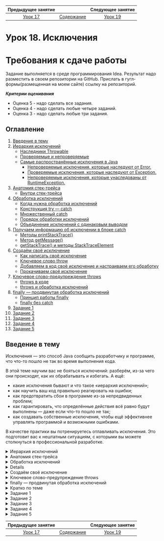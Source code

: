    Предыдущее занятие   |         &nbsp;          |   Следующее занятие    
:----------------------:|:-----------------------:|:----------------------:
 [Урок 17](LESSON17.MD) | [Содержание](README.MD) | [Урок 19](LESSON19.MD) 

# Урок 18. Исключения

# Требования к сдаче работы

Задание выполняется в среде программирования Idea. Результат надо разместить в своем репозитории на GitHub.
Прислать в гугл-формы(размещенная на моем сайте) ссылку на репозиторий.

***Критерии оценивания***

* Оценка 5 - надо сделать все задания.
* Оценка 4 - надо сделать любые четыре заданий.
* Оценка 3 - надо сделать любые три задания.

## Оглавление

1. [Введение в тему](#введение-в-тему)
2. [Иерархия исключений](#иерархия-исключений)
   * [Наследники Throwable](#наследники-throwable)
   * [Проверяемые и непроверяемые](#проверяемые-и-непроверяемые)
   * [Самые распространённые исключения в Java](#самые-распространённые-исключения-в-java)
     * [Непроверяемые исключения, которые наследуют от Error.](#непроверяемые-исключения-которые-наследуют-от-error)
     * [Проверяемые исключения, которые наследуют от Exception.](#проверяемые-исключения-которые-наследуют-от-exception)
     * [Непроверяемые исключения, которые унаследованы от RuntimeException.](#непроверяемые-исключения-которые-унаследованы-от-runtimeexception)
3. [Анатомия стек-трейса](#анатомия-стек-трейса)
   * [Внутри стек-трейса](#внутри-стек-трейса)
4. [Обработка исключений](#обработка-исключений)
   * [Когда нужна обработка исключений](#когда-нужна-обработка-исключений) 
   * [Конструкция try — catch](#конструкция-try--catch)
   * [Множественный catch](#множественный-catch)
   * [Порядок обработки исключений](#порядок-обработки-исключений)
   * [Объединение исключений с одинаковым выводом](#объединение-исключений-с-одинаковым-выводом)
5. [Получаем информацию об исключении в блоке catch](#получаем-информацию-об-исключении-в-блоке-catch)
   * [Методы printStackTrace()](#методы-printstacktrace)
   * [Метод getMessage()](#метод-getmessage)
   * [getStackTrace() и методы StackTraceElement](#getstacktrace-и-методы-stacktraceelement)
6. [Создаём своё исключение](#создаём-своё-исключение)
   * [Как написать своё исключение](#как-написать-своё-исключение) 
   * [Ключевое слово throw](#ключевое-слово-throw)
   * [Добавляем в код своё исключение и настраиваем его обработку](#добавляем-в-код-своё-исключение-и-настраиваем-его-обработку)
   * [Прокачиваем своё исключение](#прокачиваем-своё-исключение)
7. [Ключевое слово-предупреждение throws](#ключевое-слово-предупреждение-throws)
   * [throws в коде](#throws-в-коде)
   * [throws и обработка исключений](#throws-и-обработка-исключений)
8. [finally — продвинутая обработка исключений](#finally--продвинутая-обработка-исключений)
   * [Принцип работы finally](#принцип-работы-finally)
   * [finally без catch](#finally-без-catch)
9. [Задание 1](#задание-1)
10. [Задание 2](#задание-2)
11. [Задание 3](#задание-3)
12. [Задание 4](#задание-4)
13. [Задание 5](#задание-5)

## Введение в тему

Исключения — это способ Java сообщить разработчику и программе,
что что-то пошло не так во время выполнения кода.

В этой теме научим вас не бояться исключений: разберём, из-за чего они происходят,
как их обрабатывать и избегать. А ещё:

* какие исключения бывают и что такое «иерархия исключений»;
* как научить ваш код правильно реагировать на ошибки;
* как предотвратить сбои в программе из-за непредвиденных проблем;
* как гарантировать, что определённые действия всё равно будут выполнены — даже если что-то пошло не так;
* как создавать собственные исключения, чтобы ещё эффективнее управлять программой и возможными ошибками.

В качестве практики вы потренируетесь отлавливать исключения.
Это подготовит вас к нештатным ситуациям, с которыми вы можете столкнуться
в профессиональной разработке.

<details>

<summary>Иерархия исключений</summary>

## Иерархия исключений

В ходе работы программ постоянно происходят сбои: в метод передано значение неподходящего типа,
произошёл выход за границы массива, закончилась память на компьютере или возникли неполадки
у провайдера при передаче данных.
Эти и другие ошибки и нештатные ситуации в программировании называют **исключениями** (англ. _exception_).

### Наследники Throwable

Исключения — это те ошибки и сбои, которые возникают, когда программа уже запустилась,
начала работать, но вдруг что-то пошло не так.
В стандартной библиотеке Java описано множество исключений.
Кроме того, разработчики могут создавать их сами.

Все исключения наследуют от одного класса — `Throwable` (англ. «выбрасываемый»).
Только экземпляры `Throwable` или его подклассов могут быть использованы
для генерации исключений. Кроме того, класс `Throwable` содержит все основные методы
для получения информации о произошедшей ошибке.

От `Throwable` наследуют две больших группы классов.
Вершина первой — подкласс `Exception`(англ. «исключение»), а второй `Error` (англ. «ошибка»).

![img.png](L18/img.png)

Группа `Exception` охватывает основную часть исключений. В неё входят ошибки при работе
с файлами и сетью, сбои взаимодействия с базами данных и другие.
Кроме того, от `Exception` идёт ветвь исключений с особым поведением — `RuntimeException`
(от англ. _runtime_ — «выполнение, исполнение»). К ним относятся выход за пределы массива
или неверно переданные данные в метод, ошибки при арифметических операциях
(например, деление на ноль) и обращения к неинициализированным объектам.

Группа `Error` — это классы, описывающие критические ошибки, которые в большинстве случаев
создают аварийную ситуацию и требуют перезапуска программы. Именно в результате исключений
`Error` пользователь сталкивается с сообщением типа «Извините, произошла непредвиденная ошибка!!!».
Это могут быть сбои из-за нехватки памяти —
`OutOfMemoryError` (от англ. _out of memory_ — «за пределами памяти») или проблемы
с JVM — `VirtualMachineError`.

### Проверяемые и непроверяемые

Все исключения делятся на два типа: **проверяемые** (англ. _checked_) и **непроверяемые** (англ. _unchecked_).

**Проверяемые исключения** — это исключения, обработка которых обязательна и
является частью логики приложения. К примеру, программист может предусмотреть,
что вместо числа будет передана строка, и настроить повторный запрос данных для такого случая.
Или же пользователь введёт некорректный адрес интернет-ресурса и система не может его распознать.

> К проверяемым относятся исключения, наследуемые напрямую от `Throwable`,
> а также исключения класса `Exception` и его наследников,
> кроме ветви `RuntimeException`.
> Исключения `RuntimeException` ведут себя по-другому и относятся к непроверяемым.

Таким образом, проверяемые исключения — это те, **которые ожидаемо могут случиться**:
программист эту вероятность должен учесть и написать код, который их обрабатывает.
Если не настроить обработку проверяемых исключений, то программа не скомпилируется.

```java
public class Practicum {
    public static void main(String[] args) {
        parseUrl("httpasdas");
    }

    public static java.net.URL parseUrl(final String input) {

        /* Код не скомпилируется, потому что конструктор класса генерирует 
        проверяемое исключение MalformedURLException. */

        return new java.net.URL(input);
    }
}
```

![img_1.png](L18/img_1.png)

Сообщение об ошибке будет примерно таким — `java: unreported exception
java.net.MalformedURLException; must be caught or declared to be thrown.`
Компилятор сообщает, что исключение `MalformedURLException`
должно быть «отловлено или объявлено выброшенным».

> К непроверяемым исключениям относятся те ошибки и нештатные ситуации,
> которые не были предусмотрены логикой
> программы и их обработка необязательна. Это исключения `Error` и ветвь `RuntimeException`.

В большинстве случаев при непроверяемых исключениях работа программы немедленно прекращается.
Например, разработчик так написал код, что программа начала бесконечно вызывать какой-то метод и переполнила стек
вызовов. Или забыл
создать объект, но попытался вывести его состояние на экран — в итоге ошибка заблокирует
работу приложения.

Поскольку разработчики заранее не обрабатывают непроверяемые исключения, если программа их выбросит, то пользователь
может увидеть какое-то странное сообщение.
Код с непроверяемым исключением успешно скомпилируется, но при выполнении упадёт с ошибкой:

```java
public class Practicum {
    public static void main(String[] args) {
        print(null);
    }

    private static void print(final Object object) {
        // Код скомпилируется, но непроверяемое исключение NullPointerException нарушит его работу.
        System.out.println(object.toString());
    }
}
```

К слову, `NullPointerException` — это, наверное, наиболее часто встречающееся исключение.
`NullPointerException` вездесуще и обязательно настигнет вас.

Определить, к какому из типов относится то или иное исключение, можно либо по иерархии классов,
либо по их поведению в коде. Главное запомнить, что проверяемые обязательны к обработке,
а непроверяемые
можно как обрабатывать за счёт добавления новой логики,
так и нет — решать проблемы по мере поступления.

### Самые распространённые исключения в Java

Типов исключений очень много.

![img_2.png](L18/img_2.png)

#### Непроверяемые исключения, которые наследуют от Error.

| Название            | Описание                                                                                                                          |
|---------------------|-----------------------------------------------------------------------------------------------------------------------------------|
| VirtualMachineError | Базовые ошибки JVM, связанные с тем, что исчерпаны ресурсы или обнаружены повреждения.                                            |
| OutOfMemoryError	   | Производный класс от VirtualMachineError, который показывает ошибки из-за нехватки памяти.                                        |
| StackOverflowError  | Производный класс от VirtualMachineError, показывает переполнение стека из-за того, что метод слишком много раз вызывал сам себя. |
| AssertionError      | Ошибка утверждения.                                                                                                               |
| IOError             | Исключение, которое происходит при серьёзных ошибках ввода-вывода.                                                                |
| ThreadDeath         | Возникает при вызове метода Thread.stop() у потока.                                                                               |

#### Проверяемые исключения, которые наследуют от Exception.

| Название              | Описание                                                                                                                                         |
|-----------------------|--------------------------------------------------------------------------------------------------------------------------------------------------|
| IOException           | Это базовый класс проверяемых исключений ввода-вывода.                                                                                           | 
| EOFException          | Исключение, которое сигнализирует о внезапном достижении конца файла или потока.                                                                 | 
| FileNotFoundException | Файл по указанному пути не существует.                                                                                                           | 
| FileSystemException   | Базовый класс для исключений файловой системы, таких как ошибка доступа, попытка создать уже существующий файл или удалить не пустую директорию. | 
| MalformedURLException | Неверный синтаксис при создании класса ссылки из строки.                                                                                         | 
| SocketException       | Ошибки при создании/обрыве соединения по сокету.                                                                                                 | 
| UnknownHostException	 | Невозможность определить IP-адрес узла по доменному имени.                                                                                       | 
| SQLException          | Ошибки при работе с базой данных.                                                                                                                | 
| TimeoutException	     | Исключение — происходит у методов, у которых ограничено выполнение по времени.                                                                   | 
| URISyntaxException    | Неверный формат универсального идентификатора ресурсов.                                                                                          | 

#### Непроверяемые исключения, которые унаследованы от RuntimeException.

| Название                      | Описание                                                                                    |
|-------------------------------|---------------------------------------------------------------------------------------------|
| ArithmeticException           | Исключения при арифметических операциях, например деление на 0.                             |
| IllegalArgumentException      | Возникает при неверно переданных в метод или конструктор параметрах.                        |
| IndexOutOfBoundsException     | Исключение при выходе за заданный диапазон.                                                 |
| NoSuchElementException        | Данного элемента больше не существует в перечислении.                                       |
| NullPointerException          | Приложение пытается использовать null в том месте, где требуется инициализированный объект. |
| UnsupportedOperationException | Операция не поддерживается вызываемым объектом.                                             |
| ClassCastException            | Невозможность привести объект к заданному типу.                                             |


</details>

<details>

<summary>Анатомия стек-трейса</summary>

## Анатомия стек-трейса

Если в программе не настроена обработка исключений, то в результате сбоя в терминале появится 
длинное сообщение об ошибке. В нём содержится ключевая информация, что за исключение произошло, 
где и почему. Такое сообщение называется **stack trace** (англ. «след стека») — или **стек-трейс**. 
В этом уроке расскажем, из чего состоят стек-трейсы и как их читать. 

![img_3.png](L18/img_3.png)

Что такое стек

**Стек** — это структура данных, которая реализована по принципу **_lаst in, first out**_ 
(англ. «последний зашёл, первый вышел») или сокращённо **LIFO**. Это означает, что элемент, 
который добавлен в стек последним, будет взят первым. 

Посмотрим на примере. Представьте, посетители читального зала перед уходом должны вернуть взятую книгу 
— положить на стол библиотекарю. В итоге образуется стопка книг. 
Выше всего в этой стопке будет лежать книга того, кто ушёл последним, и именно её библиотекарь
первой поставит на место. 
А вот книга, сданная первой, наоборот, вернётся на свою полку последней. Именно так работает стек. 

![img_4.png](L18/img_4.png)

### Внутри стек-трейса

Последовательность действий при выполнении программы обрабатывается внутри 
JVM как раз в виде стека. Каждый вызов метода при выполнении программы записывается 
как элемент класса `StackTraceElement`. Когда выполнение метода завершается, информация о нём удаляется из стека.

Если исключение прерывает работу программы, то один или несколько методов  
не могут завершиться и информация о них остаётся в памяти JVM в виде массива `StackTraceElement[]`. 
Перед тем как завершить программу, JVM печатает содержимое этого массива. 
Посмотрим, как это происходит на примере. Запустите такой код.

```java
public class Practicum {
    public static void main(String[] args) { // вызов main
        calculate1(); // вызов calculate1() 
    }

    public static void calculate1() {
        calculate2();  // вызов calculate2()
    }

    public static void calculate2() {
        calculate3(); // вызов calculate3()
    }

    public static void calculate3() {
        calculate4(); // вызов calculate4()
    }

    public static void calculate4() {
        System.out.println(10 / 0); // исключение - методы не могут завершить работу
    }
}
```

Из-за деления на ноль в методе `calculate4()` произошло исключение. В терминале мы видим его стек-трейс.

```java
Exception in thread "main" java.lang.ArithmeticException: / by zero
    at Practicum.calculate4(Practicum.java:19)
    at Practicum.calculate3(Practicum.java:15)
    at Practicum.calculate2(Practicum.java:11)
    at Practicum.calculate1(Practicum.java:7)
    at Practicum.main(Practicum.java:3) 
```

В первой строке стек-трейса сообщается базовая информация. 
О том, что исключение произошло в главном потоке — `Exception in thread "main"`, 
его тип `ArithmeticException` и описание / `by zero` — «деление на ноль». 

Затем в обратном порядке (так как мы имеем дело со стеком) идёт история вызовов методов — первым будет идти метод, 
где завершилось выполнение программы. При этом указывается класс каждого метода, его файл и местоположение в нём.

В нашем примере, перед тем, как произошла ошибка, был вызван метод `calculate4()` в классе `Practicum` на строке 
19 в файле `Practicum.java`, перед ним `calculate3()` в классе `Practicum` на строке 
15 также в файле `Practicum.java` и так далее. Первым был запущен метод `main` — информация о нём, 
соответственно, на последней строке.

</details>


<details>

<summary>Обработка исключений</summary>

## Обработка исключений

Чтобы контролировать реакцию программы на ошибки в ходе её выполнения,
нужно настроить в коде **обработку исключений**. В этом уроке научим вас, как это сделать. 

![img_5.png](L18/img_5.png)

### Когда нужна обработка исключений

Изучите следующий код. Сейчас он отработает без ошибок.

```java
class IntegerConverter {
    public static int convert(final String input) {
        return Integer.parseInt(input, 10);
    }
}

public class Practicum {
    public static void main(String[] args) {
        System.out.println(IntegerConverter.convert("10"));
    }
}
```

Но если передать в метод `convert(final String input)` некорректную строку — возникнет исключение.

```java
class IntegerConverter {
    public static int convert(final String input) {
        return Integer.parseInt(input, 10);
    }
}

public class Practicum {
    public static void main(String[] args) {
        System.out.println(IntegerConverter.convert("10"));
        System.out.println(IntegerConverter.convert("abc10"));
    }
}

```

В терминале появится стек-трейс: `Exception in thread "main" java.lang.NumberFormatException: 
For input string: "abc10"` — англ. «Исключение в потоке `"main"` типа `NumberFormatException` 
для входной строки: `"abc10"`». 
Ошибка произошла, так как переданная строка `"abc10"` содержит не только цифры, но и буквы.
Перед нами **непроверяемое исключение** — компилятор заранее не подскажет, 
что тут может случиться ошибка. Однако можно добавить в код его обработку. 

### Конструкция try — catch

Для обработки исключений существует специальная конструкция из ключевых слов `try` (англ. «пробовать, пытаться») 
и `catch` (англ. «ловить»). В `try` передаётся код, из-за которого может произойти исключение. 
В `catch` в качестве аргумента — тип ошибки, а в тело — код, 
который выполнится, если произойдёт исключение, указанное в `try`. В коде `try` — `catch` выглядит так:

```java
try {
    ... // код, из-за которого может произойти исключение
} catch (Throwable throwable) { // параметр - тип возможного исключения
    // код, который выполнится, если произойдёт исключение указанного типа
}
```

Обработка исключения настраивается исходя из логики программы. Например, её можно добавить в тело метода. 
В случае ошибки при этом можно настроить возврат какого-то значения по умолчанию.

```java
class IntegerConverter {
    public static int convert(final String input) {
        try {
            return Integer.parseInt(input, 10); // если исключения нет - вернётся число
        } catch (Throwable exception) { 
            return 0; // если поймано исключение - вернётся 0
        }
    }
}

public class Practicum {
    public static void main(String[] args) {
        System.out.println(IntegerConverter.convert("10"));
        System.out.println(IntegerConverter.convert("abc10"));
    }
}

```

![img_6.png](L18/img_6.png)

Плюс такого подхода в том, что в любом случае вернётся значение, 
с которым можно работать. Минус в том, что не получится определить, 
где нулевое значение возникло в результате исключения, а где было передано в метод. 

Другой вариант — добавить обработку исключения в тот метод, 
который вызывает код, где оно может произойти. Например, в метод `main`.


```java
class IntegerConverter {
    public static int convert(final String input) { 
        return Integer.parseInt(input, 10);
    }
}

public class Practicum {
    public static void main(String[] args) { 
        try {
            System.out.println(IntegerConverter.convert("10")); // печатаем число
        } catch (Throwable exception) {
            // или выводим сообщение об ошибке
            System.out.println("Строка для преобразования не является целым числом.");
        }
        try {
            System.out.println(IntegerConverter.convert("abc10"));
        } catch (Throwable exception) {
            System.out.println("Строка для преобразования не является целым числом.");
        }
    }
}
```

Нельзя сказать, что тот или иной вариант лучше или хуже. 
Поэтому логика обработки исключений через блок `try — catch` остаётся на выбор разработчика. 

Какой код будет внутри блоков `catch` — тоже решает сам разработчик.
Можно уведомить пользователя об ошибке, попросить его подождать, 
повторить попытку или выйти. Чаще всего с помощью `catch` принято отображать 
или сохранять информацию об ошибке. 

### Множественный catch

До этого момента мы использовали в `catch` тип параметра `Throwable`. Это позволяло нам сразу обрабатывать 
все исключения, производные от него.
То есть `catch` ловил все ошибки, которые могли бы произойти в `try`, включая ошибки `JVM`. Кажется, 
что так можно создать универсальный обработчик исключений. Однако запустим код с такой обработкой ещё раз.

```java
import java.net.URI;

public class Practicum {
    public static void main(String[] args) {
        System.out.println(parseStringToUri("https://ya.ru"));
        System.out.println(parseStringToUri(null));
        System.out.println(parseStringToUri(":/"));
    }

    public static URI parseStringToUri(final String input) {
        try {
            return new URI(input);
        } catch (Throwable exception) {
            System.out.println("Произошла ошибка!");
        }
        return null;
    }
}
```

При любом исключении мы теперь всегда видим одно и то же сообщение — `Произошла ошибка!`, 
однако ошибки при этом могут отличаться.
К примеру, в первом случае возникает исключение `NullPointerException` — строка не инициализирована, 
а во втором `URISyntaxException` — строка не может быть преобразована в идентификатор. 
Однако при использовании общей обработки с типом `Throwable` не получится узнать, что конкретно 
пошло не так и как это можно исправить.

Чтобы обрабатывать разные типы исключений, которые может сгенерировать метод или конструктор,
нужно добавить несколько блоков `catch`. Каждый из них будет отвечать за конкретное исключение 
и выдавать соответствующий ответ для него.

```java
import java.net.URI;
import java.net.URISyntaxException;

public class Practicum {
    public static void main(String[] args) {
        System.out.println(parseStringToUri("https://ya.ru"));
        System.out.println(parseStringToUri(null));
        System.out.println(parseStringToUri(":/"));
    }

    public static URI parseStringToUri(final String input) {
        try {
            return new URI(input);
        } catch (URISyntaxException exp) { // ловим исключение URISyntaxException
            System.out.println("Ошибка: неверный синтаксис URI!");
        } catch (NullPointerException exp) { // ловим исключение NullPointerException
            System.out.println("Ошибка: передан неинициализированный объект!");
        }
        return null;
    }
}
```

Теперь гораздо понятнее, где какая произошла ошибка. Это позволит быстрее исправить её. 
Если же отлавливать исключения по параметру `Throwable` 
или даже `Exception` — то придётся перебирать множество вариантов — от неправильного ввода до переполненной памяти.

--- 

Даже такая простая операция, как добавление нового элемента в хеш-таблицу может сгенерировать исключение. 
Чтобы было понятно, что пошло не так — добавим обработку конкретных исключений.
Для NullPointerException выведите текст — «Реализация не поддерживает неинициализированные объекты.».
Для UnsupportedOperationException — сообщение «Реализация не поддерживает добавление новых объектов.».

```java
import java.util.HashMap;
import java.util.Map;
import java.util.TreeMap;

public class Practicum {
    public static void main(String[] args) {
        System.out.println(addToMap(new HashMap<>(), "test", "test"));
        System.out.println(addToMap(new HashMap<>(), null, null));

        System.out.println(addToMap(new TreeMap<>(), "test", "test"));
        System.out.println(addToMap(new TreeMap<>(), null, null));

        System.out.println(addToMap(Map.of(), "test", "test"));
    }

    public static Map<String, Object> addToMap(final Map<String, Object> storage, 
                                               final String key, final Object value) {
        
       try {
            storage.put(key, value);
            
        } catch (NullPointerException exp) { // ловим исключение URISyntaxException
            System.out.println("Реализация не поддерживает неинициализированные объекты.");
        } catch (UnsupportedOperationException exp) { // ловим исключение NullPointerException
            System.out.println("Реализация не поддерживает добавление новых объектов.");
        }
        catch (Throwable exception) {
            return null;
        }
      return storage;
    }
}
```

### Порядок обработки исключений

При обработке исключений важно соблюдать правильную последовательность. 
Сначала обрабатываются исключения в классах-наследниках,
а только потом родительские. 

Например, исключение `ClassCastException` является дочерним от `RuntimeException`, 
который наследуется от базового Exception. В таком порядке их и нужно поместить 
в блоки catch. Код, где нарушен порядок обработки исключений, не будет скомпилирован.

```java

class Practicum {
    public static void main(String[] args) {
        System.out.println(convertToString(0));
    }

    private static String convertToString(Object x) {
        try {
            return (String) x;
        } catch (Exception e) {
            System.out.println("Произошла неизвестная ошибка");
        } catch (RuntimeException e) {
            System.out.println("Ошибка во время выполнения");
        } catch (ClassCastException e) {
            System.out.println("Некорректное приведение типов");
        }
        return null;
    }
}
```

![img_7.png](L18/img_7.png)

д
Корректный порядок будет таким — сначала `ClassCastException`, потом — `RuntimeException`, в конце – `Exception`.

```java
class Practicum {
    public static void main(String[] args) {
        System.out.println(convertToString(0));
    }

    private static String convertToString(Object x) {
        try {
            return (String) x;
        } catch (ClassCastException e) {
            System.out.println("Некорректное приведение типов");
        } catch (RuntimeException e) {
            System.out.println("Ошибка во время выполнения");
        } catch (Exception e) {
            System.out.println("Произошла неизвестная ошибка");
        }
        return null;
    }
}

```

### Объединение исключений с одинаковым выводом

Часто требуется совместить два типа исключений, если инструкции для них являются одинаковыми. 
Сделать это можно в блоке catch с помощью символа `|`.
Например, вот такой код:

```java
import java.util.ArrayList;

public class Practicum {
    public static void main(String[] args) {
        try {
            new ArrayList<String>().add("1");
        } catch (UnsupportedOperationException exception) {
            System.out.println("Возникла ошибка, свяжитесь с нами!");
        } catch (IllegalArgumentException exception) {
            System.out.println("Возникла ошибка, свяжитесь с нами!");
        }
    }
}
```

Можно оптимизировать так:

```java
import java.util.ArrayList;

public class Practicum {
    public static void main(String[] args) {
        try {
            new ArrayList<String>().add("1");
        } catch (UnsupportedOperationException | IllegalArgumentException exception) {
            System.out.println("Возникла ошибка, свяжитесь с нами!");
        }
    }
} 
```

</details>

<details>

## Получаем информацию об исключении в блоке catch

Стек-трейс появляется, если в коде не настроена обработка исключений. Если же ошибка поймана 
с помощью блока `try — catch`, то выполнится код в блоке `catch` и никакой информации об ошибке
в терминале не будет. В этом случае, чтобы найти ошибку и внести правки в код, нужно самостоятельно 
получить информацию об исключении. Это можно сделать с помощью методов классов 
`Throwable` и `StackTraceElement`. 

### Методы printStackTrace()

Самый простой способ получить сразу всю информацию об ошибке — 
вызвать метод `printStackTrace()` класса `Throwable`. 
Допустим, в коде настроена такая обработка ошибок.


```java
public class PrintStackTraceExample {
    public static void main(String[] args) {
        try {
            calculate();
        } catch (ArithmeticException exception) {
            System.out.println("Произошла ошибка!"); // непонятно, что за ошибка и где
        }
    }

    public static int calculate() {
        return 10 / 0;
    }
}
```
Из вывода в блоке catch непонятно, что произошло. 
Заменим печать на вызов метода `printStackTrace()`.

```java
public class PrintStackTraceExample {
    public static void main(String[] args) {
        try {
            calculate();
        } catch (ArithmeticException exception) {
            exception.printStackTrace(); // будет выведен стек-трейс ошибки
        }
    }

    public static int calculate() {
        return 10 / 0;
    }
}
```

![img_8.png](L18/img_8.png)

Теперь на экран будет выведена информация об обработанной ошибке. 
Так исключение будет легче найти и исправить.

### Метод getMessage()

Можно также получить в `catch` короткое сообщение с описанием ошибки, 
например такое — `/ by zero`. Для этого понадобится другой метод `Throwable` — `getMessage()`.

```java
public class GetMessageExample {
   public static void main(String[] args) {
        try {
            calculate();
        } catch (ArithmeticException exception) {
            System.out.println(exception.getMessage());
        }
    }

    public static int calculate() {
        return 10 / 0;
    }
}
```

![img_9.png](L18/img_9.png)

Из такого вывода `catch` можно понять, что за ошибка произошла, но не видно её причину и местоположение. 

Использовать вызов `getMessage()` можно, только если при генерации 
исключений были использованы конструкторы `Throwable` с параметром `String message`. 
То есть в исключение была передана короткая информация `message` с его описанием. 
Если такого сообщения нет — то вызов `getMessage()` вернёт `null`. 
Поэтому лучше не использовать результат `getMessage()`, например для сравнения с помощью `equals()`.
Иначе можно получить ещё одно исключение, на этот раз `NullPointerException`.

```java
class GetMessageExampleEqualsException {
    public static void main(String[] args) {
        try {
            System.out.println(parseIntegerWithOffset("19"));
        } catch (Exception exception) {
            if (exception.getMessage().equals("out of bounds")) { // getMessage возвращает null
                System.out.println("Произошёл выход за границы!");
            }
        }
    }

    public static int parseIntegerWithOffset(String input) {
        return Integer.parseInt(input, 10, 12, 10);
    }
}
```

![img_10.png](L18/img_10.png)

В исключении `IndexOutOfBoundsException` нет короткого описания ошибки `message`, 
поэтому вызов `getMessage()` для него возвращает `null`. В итоге при сравнении с помощью `equals()` 
выбрасывается `NullPointerException`. 
Лучше избегать такого использования `getMessage()` и по возможности обрабатывать конкретное исключение.

### getStackTrace() и методы StackTraceElement

Доступ к информации, которую выводит на экран `printStackTrace()`, предоставляет другой метод 
класса `Throwable` — `getStackTrace()`. В частности, `getStackTrace()` 
возвращает массив элементов, представленных классом `StackTraceElement`. 
С помощью сочетания `getStackTrace()` и методов класса `StackTraceElement` можно упростить поиск исключения
и получить только определённую информацию о нём в нужном формате. 

В `StackTraceElement` нас интересуют несколько методов. Это методы:
* `getClassName()` — 
он возвращает название класса, где произошло исключение
* `getMethodName()` — позволяет 
получить имя вызванного при этом метода
* `getFileName()` — подскажет имя файла, 
* `getLineNumber()` — отобразит номер линии в файле. 

Есть и другие методы с похожей функциональностью — их можно посмотреть 
в [документации](https://docs.oracle.com/en/java/javase/21/docs/api/java.base/java/lang/StackTraceElement.html) или увидеть в подсказке IDEA.

Связка `getStackTrace()` и методов `StackTraceElement` работает так.

> После того как метод `getStackTrace()` возвращает массив данных об исключении, 
можно пройтись по нему циклом, чтобы отобразить нужную информацию с помощью методов 
`StackTraceElement`. Например, вот так.

```java
public class StackTraceExample {
public static void main(String[] args) {
        try {
            calculate1();
        } catch (ArithmeticException exception) {
            for (StackTraceElement stack : exception.getStackTrace()) {
                System.out.println(String.format("Класс: " + stack.getClassName() + ", " +
                        "метод: " + stack.getMethodName() + ", " +
                        "имя файла: " + stack.getFileName() + ", " +
                        "строка кода: " + stack.getLineNumber()));
            }
        }
    }

    public static void calculate1() {
        calculate2();
    }

    public static void calculate2() {
        System.out.println(10 / 0);
    }
}
```

![img_11.png](L18/img_11.png)

В итоге мы и обработали ошибки, и получили её стек-трейс. 
Вывод можно отформатировать как угодно, в том числе и аналогично стек-трейсу необработанного исключения.

</details>

<details>

<summary>Создаём своё исключение</summary>

## Создаём своё исключение

В стандартной библиотеке Java описано множество исключений — начиная от ошибок при работе 
с файлами и сетью и критических сбоев JVM и заканчивая невалидными аргументами. 
Но число проблемных ситуаций, с которыми разработчик может столкнуться 
в реальной практике ещё больше. Поэтому в Java есть возможность создания собственных исключений.

![img_12.png](L18/img_12.png)

### Как написать своё исключение

Исключение создаётся точно так же, как и любой другой объект в `Java` — через класс.
Только класс исключения в обязательном порядке должен быть наследником `Throwable` или его потомков.
Например, создадим свой класс `InputException` для исключений при выборе 
пользователями некорректного формата ввода данных.

```java
public class InputException extends Exception {
}
```

Созданное нами исключение наследует от `Exception`, 
а его суперклассом будет `Throwable`. Значит, при генерации `InputException` 
будет выбрасываться проверяемая ошибка — в логике кода нужно обязательно предусмотреть её обработку. 

У суперкласса всех исключений Throwable четыре публичных конструктора. 
* `Throwable()` — без параметров,
* `Throwable(String message)` — с передачей короткого описания ошибки, 
* `Throwable(String message, Throwable cause)` — с передачей текста об ошибке и информации о её причине, 
* `Throwable(Throwable cause)` — только с информацией о причине.

Чтобы использовать 
их в вашем классе исключения, их нужно переопределить.

```java
public class InputException extends Exception {
    public InputException() {
    }

    public InputException(final String message) {
        super(message);
    }

    public InputException(final String message, final Throwable cause) {
        super(message, cause);
    }

    public InputException(final Throwable cause) {
        super(cause);
    }
}
```

Здесь для примера переопределены сразу все четыре конструктора — 
однако можно оставить только те, которые нужны для целей вашей программы, или добавить любые свои. 

### Ключевое слово throw

Только создать и описать исключение недостаточно — нужно сообщить о нём JVM. 
Для этого служит ключевое слово `throw` (англ. «бросать, выбрасывать») — оно позволяет 
сгенерировать исключение. Это происходит с помощью создания экземпляра класса исключения
с нужными параметрами.


```java
 throw new UserInputException("Ошибка ввода!"); // сгенерировали исключение
```

Если с помощью `throw` генерируется проверяемое исключение,
то нужно сразу настроить его обработку. Это будет выглядеть так. 

```java
try {
    if (...) { // если возникла определённая ситуация
        throw new ThrowableClass(parameters); // сгенерировали исключение   
    }
}
catch (ThrowableClass e) {
    // настроили обработку исключения, сгенерированного в try
}
```

При генерации исключения можно использовать любой доступный конструктор класса. 
Удобнее всего передавать
в качестве параметра сообщение об ошибке, которое `catch` потом
сможет вернуть с помощью метода `getMessage()`.

### Добавляем в код своё исключение и настраиваем его обработку

Разберём на примере, как добавить в код собственное исключение и настроить его обработку.
Допустим, есть метод `printRangeInteger(final String inputString, final int from, final int to)`. 
Он принимает на вход строку, которую должен преобразовать в целое число, а также диапазон значений 
от `from` до `to`, 
внутри чего должно быть это число. 
Сейчас в методе не настроена обработка исключений. Запустите его.

```java
public class Practicum {
    public static void main(String[] args) {
        printRangeInteger("10", 0, 100);
        printRangeInteger("-10", 0, 100);
        printRangeInteger("110", 0, 100);
        printRangeInteger("abc", 0, 100);
    }

    public static void printRangeInteger(final String inputString, final int from, final int to) {
        final int input = Integer.parseInt(inputString);
        System.out.println(input);
    }
}
```

![img_13.png](L18/img_13.png)

Из-за того, что в метод была передана строка с буквами вместо цифр, 
программа выбросила исключение `NumberFormatException`. 
Для начала нужно добавить его обработку.

```java
public class Practicum {
    public static void main(String[] args) {
        printRangeInteger("10", 0, 100);
        printRangeInteger("-10", 0, 100);
        printRangeInteger("110", 0, 100);
        printRangeInteger("abc", 0, 100);
    }

    public static void printRangeInteger(final String inputString, final int from, final int to) {
        try {
            final int input = Integer.parseInt(inputString);
            System.out.println(input);
        } catch (NumberFormatException exception) {
            System.out.println("Ошибка ввода - введено не число!");
        }
    }
}
```
![img_14.png](L18/img_14.png)

Теперь код не выбрасывает исключение, однако печатает числа за пределами диапазона. 
Как раз в таком случае нам понадобится собственное исключение. 

```java
class InputException extends Exception {
    public InputException() {
    }

    public InputException(final String message) {
        super(message);
    }
}
```

Теперь добавим его обработку. В случае если переданное число выходит за нижнюю границу диапазона, 
сгенерируем исключение с текстом `"Введённое число слишком маленькое!"`, а если 
за верхнюю — `"Введённое число слишком большое!"`. 
А также добавим второй блок `catch` с вызовом метода `getMessage()`.

```java
public class Practicum {
    public static void main(String[] args) {
        printRangeInteger("10", 0, 100);
        printRangeInteger("-10", 0, 100);
        printRangeInteger("110", 0, 100);
        printRangeInteger("abc", 0, 100);
    }

    public static void printRangeInteger(final String inputString, final int from, final int to) {
        try {
            final int input = Integer.parseInt(inputString);
            if (input < from) {
                throw new InputException("Введённое число слишком маленькое!");
            }
            if (input > to) {
                throw new InputException("Введённое число слишком большое!");
            }
            System.out.println(input);
        } catch (NumberFormatException exception) {
            System.out.println("Ошибка ввода - введено не число!");
        } catch (InputException exception) {
            System.out.println(exception.getMessage());
        }
    }
}

class InputException extends Exception {
    public InputException() {
    }

    public InputException(final String message) {
        super(message);
    }
}
```

![img_15.png](L18/img_15.png)

### Прокачиваем своё исключение

Не стоит забывать, что исключение — это обычный класс, в него можно добавлять любые другие методы, 
поля и конструкторы. Расширим класс `InputException`. 
Добавим в него новое поле для хранения неправильно введённого числа и метод `getDetailMessage()`,
который будет возвращать строку следующего формата: 
`сообщение, переданное в исключение` + `=` + в`веденное неверно число`. 
Код класса исключения получится таким:

```java
public class InputException extends Exception {
    private final int inputValue;

    public InputException(final String message, final int inputValue) {
        super(message);
        this.inputValue = inputValue;
    }

    public String getDetailMessage() {
        return getMessage() + " = " + inputValue;
    }
}
```

Теперь при исключении можно будет увидеть не только сообщение об ошибке,
но и то число, которое ввёл пользователь.

```java
public class Practicum {
    public static void main(String[] args) {
        printRangeInteger("10", 0, 100);
        printRangeInteger("-10", 0, 100);
        printRangeInteger("110", 0, 100);
        printRangeInteger("abc", 0, 100);
    }

    public static void printRangeInteger(final String inputString, final int from, final int to) {
        try {
            final int input = Integer.parseInt(inputString);
            if (input < from) {
                throw new InputException("Введённое число слишком маленькое!", input);
            }
            if (input > to) {
                throw new InputException("Введённое число слишком большое!", input);
            }
            System.out.println(input);
        } catch (NumberFormatException exception) {
            System.out.println("Ошибка ввода - введено не число!");
        } catch (InputException exception) {
            System.out.println(exception.getDetailMessage());
        }
    }
}

class InputException extends Exception {
    private final int inputValue;

    public InputException(final String message, final int inputValue) {
        super(message);
        this.inputValue = inputValue;
    }

    public String getDetailMessage() {
        return getMessage() + " = " + inputValue;
    }
}
```

![img_16.png](L18/img_16.png)

Можно добавить и любые другие параметры. Главное учесть, что работать с ними можно только тогда,
когда в коде настроена обработка созданного вами исключения.

</details>

<details>

<summary>Ключевое слово-предупреждение throws</summary>

## Ключевое слово-предупреждение throws

Чтобы сообщить компилятору, что метод или конструктор может сгенерировать исключение, 
в Java используется **ключевое слово** `throws`. Разберём, как с ним работать. 

Ключевое слово `throws` созвучно слову `throw`. Однако если `throw` даёт команду
сгенерировать исключение, то `throws` обозначает, что метод генерирует исключение 
— то есть внутри него как раз может быть использовано `throw`. 
Слова `throw` и `throws` — это один и тот же английский глагол ”кидать, выбрасывать”.

### throws в коде

`throws` указывают после круглых скобок метода, который может выбросить исключение.
После него через пробел идёт имя класса этого исключения. 

```java
public void methodWithException() throws FirstException {
     // какой-то код
    if (какое-то условие) {
        throw new FirstException(); // сгенерировать исключение
    }
    // какой-то код
}
```

Такая запись в коде означает, что метод `methodWithException()` 
может сгенерировать исключение `FirstException`. 

Конструктор класса — это тоже по сути метод, который инициализирует класс,
и он может вызывать методы, способные сгенерировать исключение.
Поэтому `throws` может использоваться и в конструкторах. 

```java
public class PositivePoints {
    private final int positionX;
    private final int positionY;
    
    public PositivePoints(final int positionX, final int positionY) throws IllegalArgumentException {
        if (positionX < 0 || positionY < 0) {
            throw new IllegalArgumentException();
        }
        this.positionX = positionX;
        this.positionY = positionY;
    }

    public int getPositionY() {
        return positionY;
    }

    public int getPositionX() {
        return positionX;
    }
}
```

### throws и обработка исключений

В первую очередь `throws` используют для указания проверяемых исключений, 
так как их обработка обязательна и является частью логики приложения. Когда 
мы вызываем метод, в котором есть указание на проверяемое исключение с 
помощью `throws`, есть два варианта, как действовать дальше:

* Обернуть этот метод в `try...catch` и добавить логику по обработке 
или выводу информации об ошибке.

* Переадресовать обработку исключения вызывающему методу или JVM. 
Для этого нужно добавить `throws` с указанием исключения, которое может произойти,
в тот метод, что вызывает метод с `throws`. В этом случае обработку 
этого исключения возьмёт на себя вызывающий метод или же JVM, 
если это точка запуска программы.

Разберём второй вариант на примере. Изучите код ниже.

```java
import java.util.Scanner;

class Practicum {
    // сообщаем JVM, что метод main вызывает метод, который может выбросить исключение
    public static void main(String[] args) throws NumberShouldBePositiveException {
        System.out.println(getPositiveInteger("10"));
        System.out.println(getPositiveInteger("-10"));
    }

    public static int getPositiveInteger(final String input) 
            throws NumberShouldBePositiveException { // метод выбрасывает исключение
        int value = Integer.parseInt(input);
        if (value < 0) {
            throw new NumberShouldBePositiveException();
        }
        return value;
    }
}

class NumberShouldBePositiveException extends Exception {
}
```

![img_17.png](L18/img_17.png)

Метод main вызывает метод `getPositiveInteger()`, который может выбросить 
исключение `NumberShouldBePositiveException`. Поскольку мы не добавляем 
в код обработку этого исключения, то добавим указание на него в метод в main.
Обработку исключения в таком случае возьмёт на себя JVM.

Также синтаксис Java позволяет указать после throws несколько типов исключений через запятую, если код метода может их выбросить.

```java
class Practicum {
    public static void main(String[] args) {
        try {
            System.out.println(getPositiveInteger("10"));
            System.out.println(getPositiveInteger("abc"));
        } catch (NumberShouldBePositiveException e) {
            System.out.println("Число должно быть положительным");
        } catch (IncorrectInputStringException e) {
            System.out.println("Необходимо ввести число");
        }
    }

    public static int getPositiveInteger(final String input)
            // указываем исключения через запятую
            throws NumberShouldBePositiveException, IncorrectInputStringException {
        try {
            int value = Integer.parseInt(input);
            if (value < 0) {
                throw new NumberShouldBePositiveException();
            }
            return value;
        } catch (NumberFormatException exception) {
            throw new IncorrectInputStringException();
        }
    }
}

class NumberShouldBePositiveException extends Exception {
}

class IncorrectInputStringException extends Exception {
}
```

![img_18.png](L18/img_18.png)

Если проверяемые исключения всегда должны быть отмечены с помощью `throws`, 
то для непроверяемых исключений это необязательно, так как они представляют 
собой ситуацию «у нас всё сломалось», которую невозможно предугадать.
Однако указание непроверяемых исключений 
с помощью `throws` является хорошим тоном, потому что помогает сразу определить их.

</details>

<details>

<summary>finally — продвинутая обработка исключений</summary>

## finally — продвинутая обработка исключений

При работе с исключениями может возникнуть ситуация, когда необходимо 
выполнить какое-то действие вне зависимости от того, произошло ли обрабатываемое 
исключение или нет. В этом случае к блокам `try` и `catch` добавляется блок 
с **ключевым словом** `finally` (от англ. «в заключение, напоследок»). 

![img_19.png](L18/img_19.png)

### Принцип работы finally

Код в `finally` выполнится в любом из этих трёх случаев:

* если исключения не было;
* после того, как оно было отловлено в блоке `catch`;
* после того как исключение произошло, но не было отловлено в `catch`, 
так как там стоял другой тип.

То есть если в коде есть `finally`, то действие в нём выполнится почти всегда, 
кроме тех случаев, если в try были вызваны методы, которые инициируют остановку JVM(Это методы `System.exit()` и `Runtime.getRuntime().halt()`.).

```java
try {
    // действие, которое может вызвать ошибку
} catch (Exception exception) {
    // действие по обработке исключений
} finally {
    // действие, которое должно вызываться всегда
}
```

Блок `finally` выполнится даже в тех случаях, если в любом из блоков `catch` мы сгенерировали своё исключение.

Блок `finally` нужен при взаимодействии с объектами, 
которые требуют закрытия после того, как работа с ними завершена. 
К таким, например, относятся объекты `Scanner`, когда они не созданы от 
стандартных потоков ввода-вывода (как `System.in`). После завершения операций 
со `Scanner`, вне зависимости, прошли они успешно или нет, 
необходимо вызвать метод `.close()`. 
Как раз в этом случае и подойдёт использование `finally`.

```java
import java.io.ByteArrayInputStream;
import java.util.NoSuchElementException;
import java.util.Scanner;

class Practicum {
    public static void main(String[] args) {
        final Scanner scanner = new Scanner(new ByteArrayInputStream("hello\nworld".getBytes()));
        try {
            System.out.println("Первая линия: " + scanner.nextLine());
            System.out.println("Вторая линия: " + scanner.nextLine());
            // создано только две линии, следующее получение сгенерирует ошибку
            System.out.println("Третья линия: " + scanner.nextLine());
        } catch (NoSuchElementException exception) {
            System.out.println("Ошибка: линии закончились");
        } finally {
            System.out.println("Закрываем сканер");
            scanner.close();
        }
    }
}
```

![img_20.png](L18/img_20.png)

### finally без catch

Теперь уберём блок `catch` из примера со `Scanner` и посмотрим, что получится.

```java
import java.io.ByteArrayInputStream;
import java.util.Scanner;

class Practicum {
    public static void main(String[] args) {
        final Scanner scanner = new Scanner(new ByteArrayInputStream("hello\nworld".getBytes()));
        try {
            System.out.println("Первая линия: " + scanner.nextLine());
            System.out.println("Вторая линия: " + scanner.nextLine());
            // создано только две линии, следующее получение сгенерирует ошибку
            System.out.println("Третья линия: " + scanner.nextLine());
        } finally {
            scanner.close();
            System.out.println("Закрываем сканер");
        }
    }
}
```

![img_21.png](L18/img_21.png)

Поведение кода изменилось. finally всё так же выполняется, 
но теперь после него генерируется исключение, которое прерывает программу. 
Это происходит потому, что не настроена обработка ошибки NoSuchElementException 
при помощи catch. 

Однако блок finally можно использовать и при отсутствии блока catch. 
Например, в том случае, если вместо непроверяемого исключения будет брошено 
проверяемое и оно будет отражено в сигнатуре метода с помощью throws.
Тогда выполнение программы не будет прервано. Использование finally без catch 
может быть полезным, если нужно выполнить какие-то действия вне зависимости от того, 
произошло исключение или нет, но при этом его не требуется обрабатывать, 
так как оно может быть использовано дальше. 

`try — catch в finally`

Если в `finally` произошло исключение, 
то в терминале вы увидите именно его стек-трейс, 
а не сообщение об ошибке, обработанной ранее в блоке `catch`. 
Чтобы избежать подобного, нужно добавить дополнительный обработчик 
`try...catch` для опасного кода внутрь блока `finally`.

`finally и return`

В блоке `finally` может быть любой код, однако лучше не использовать 
в нём ключевое слово `return`. Сочетание `finally` и `return` приводит к тому, 
что нарушается логика программы. Запустите, например, такой код.

```java
public class Practicum {
    public static void main(String[] args) {
        System.out.println(returnFromFinally());
    }

    public static int returnFromFinally() {
        try {
            return calculate(10, 2);
        } catch (Exception e) {
            return 1;
        } finally {
            return 2;
        }
    }

    public static int calculate(int a, int b) {
        return a / b;
    }
}
```


Так как действие в блоке `finally` выполняется последним, из-за `return` метод
`returnFromFinally()` будет всегда возвращать одно и то же значение 
(точно так же, как и в проверочном задании в начале урока). 

Если же мы уберём `return` из `finally` (например, заменим на печать любого значения), 
то восстановится правильная логика — когда код выполнится успешно, 
то вернется результат вызова `calculate()`, если произошло исключение — то 1. 
Попробуйте сделать это: исправьте код в блоке `finally` — и оцените результат.

Блок `finally` будет полезен, если необходимо выполнить какое-то завершающее действие 
в конце вне зависимости, случилась исключительная ситуация или нет.
Однако используйте его 
внимательно — без `return` и предупреждая возможные сбои дополнительной обработкой!

</details>

<details>

<summary>Кратко по теме</summary>

## Кратко по теме

Коротко повторим, что вы узнали:
* Исключения бывают:
    * проверяемые (checked), которые могут ожидаемо случиться и обработка которых обязательна;
    * непроверяемые (unchecked), которые не были предусмотрены логикой программы.

* Иерархия исключений от Throwable до TimeoutException:

![img_22.png](L18/img_22.png)

* С помощью стек-трейса — информации о возникшей ошибке — вы можете 
эффективно отлаживать свои программы и быстро находить причины возникших исключений.
* Работа с исключениями происходит так: 
вы ожидаете их появления в блоке `try` и обрабатываете с помощью `catch` и `finally`.
  * В блок `try` передаётся код, в котором могут произойти исключения. Он подготавливает программу к их корректной обработке.
  * Блок `catch` нужен для перехвата и обработки конкретных исключений, возникших в блоке `try`.
  * Блок `finally` нужен для выполнения кода после блоков `try` и `catch`. С ним код будет выполнен независимо от того, произошло исключение или нет.
* Чтобы найти ошибку и внести правки в код, нужно самостоятельно получить информацию об исключении.
Помогут следующие методы:
  * `printStackTrace()` выведет всю информацию об ошибке;
  * `getMessage()` позволит получить короткое сообщение с описанием ошибки;
  * `getStackTrace()` возвращает массив элементов, представленных классом `StackTraceElement`.
* Ловить все исключения как `Exception` — это плохая практика, которая усложняет обработку ошибок.
* Можно создать свои собственные исключения и выбрасывать их в нужных местах
с помощью `throw` для указания на конкретные проблемы в вашем коде.


</details>

<details>

<summary>Задание 1</summary> 

## Задание 1

Добавьте обработку исключений при преобразовании строки в URL в метод parseStringToURI(). 
При ошибке возвращайте значение null.

```java
import java.net.URI;

public class Practicum {
    public static void main(String[] args) {
        System.out.println(parseStringToURI("https://ya.ru"));
        System.out.println(parseStringToURI("\\\\"));
        System.out.println(parseStringToURI(null));
    }

    public static URI parseStringToURI(final String input) {
        return new URI(input);
    }
}


```

### Подсказки

* Оберните код метода `parseStringToURI()` в конструкцию `try...catch`.
* В качестве типа отлавливаемого исключения укажите `Throwable`.

</details>



<details>

<summary>Задание 2</summary> 

## Задание 2

Напишите класс исключений `UserInputException`. В нём переопределите конструктор
без параметров и конструктор с коротким текстом об ошибке. Класс должен быть наследником `Exception`.

```java
// допишите код UserInputException
 

} 
 public class Practicum {
     public static void main(final String[] args) {
        final UserInputException userInputException = new UserInputException("Ошибка ввода!");
        System.out.println(userInputException.getMessage());
     }
}


```

### Подсказки

* Проверьте, что родительским классом является `Exception` и не забыт конструктор без параметров.

</details>


<details>

<summary>Задание 3</summary> 

## Задание 3

Приложения часто должны обрабатывать и преобразовывать данные, 
которые поступили от пользователей. Важно уметь обрабатывать ошибки 
при вводе и уметь ограничивать количество попыток, в том числе и 
с помощью написания собственных классов-исключений. 

Перед вами программа-калькулятор сложных процентов. Допишите код классов-исключений 
`LimitException` (для ограничения количества попыток) и `InputException` 
(для ошибок при вводе), а также добавьте их обработку.

1. Исключение `LimitException` должно быть унаследовано от класса `RuntimeException`.
   Помимо текста исключения оно должно принимать количество попыток ввода `attempts` 
в виде целого числа.
2. Добавьте обработку `LimitException` в методе `main()`. При превышении лимита
   попыток предусмотрите вывод сообщения: `Превышен лимит ошибок ввода: n`,
   где `n` — количество реальных попыток.
3. Исключение `InputException` должно быть унаследовано от класса `Exception`. 
При обработке ошибки предусмотрите вывод для пользователей следующих сообщений:

* Введено отрицательное значение;
* Введено не число;
* Ошибка ввода: <подробное сообщение об ошибке>.

Сгенерируйте нужные исключения внутри класса `FinancialCalculatorException`.

`LimitException.java`

```java
public class LimitException {
}
```

`InputException.java`

```java
public class InputException {
}
```

`FinancialCalculatorException.java`

```java
import java.util.InputMismatchException;
import java.util.Scanner;

public class FinancialCalculatorException {
  	final static Scanner scanner = new Scanner(System.in);
    public static void main(String[] args) {
        calculate();
        // перехват исключения LimitException
    }

    public static double getInterest(final double rate, final int time, final double principal) {
        final double multiplier = Math.pow(1.0 + rate/100.0, time) - 1.0;
        return multiplier * principal;
    }

    public static int getIntLimited(String greeting, int attempts) {
        for (int counter = 0; counter < attempts; counter++) {
            try {
                System.out.println(greeting + " => ");
                try {
                    final int value = Integer.parseInt(scanner.nextLine());
                    // проверка на отрицательное значение
                    // сгенерируйте исключение "Введено отрицательное значение"
                    return value;
                } catch (NumberFormatException exception) {
                    // сгенерируйте исключение "Введено не число"
                }
            } catch (InputException exception) {
                // сгенерируйте вывод формата "Ошибка ввода: " + информация об исключении
            }
        }
        // сгенерируйте исключение LimitException с сообщением "Превышен лимит ошибок ввода"
    }

    public static double getDoubleLimited(String greeting, int attempts) {
        for (int counter = 0; counter < attempts; counter++) {
            try {
                System.out.println(greeting + " => ");
                // добавьте недостающий код
                try {
                    final double value = Double.parseDouble(scanner.nextLine());
                    // ...
                    // ...
                    return value;
                } catch (NumberFormatException exception) {
                    // ...
                }
            } catch (InputException exception) {
                // ...
            }
        }
        // сгенерируйте исключение LimitException
    }

    public static void calculate() {
        final double rate = getDoubleLimited("Введите ставку", 3);
        final double principal = getDoubleLimited("Введите размер вклада", 3);
        final int time = getIntLimited("Введите срок вклада в месяцах", 5);
        System.out.println("Ваша выгода = " + getInterest(rate, time, principal));
    }
}
```

### Подсказки

* Проверьте, что класс `InputException` унаследован от `Exception`, 
а класс `LimitException` от `RuntimeException`.
* Проверьте, что конструкторы классов-исключений позволяют принимать заданные параметры — сообщение об исключении и количество попыток.
* Обработайте непроверяемое исключение `LimitException` в методе `main()`.
* Убедитесь, что в методах `getDoubleLimited()` и `getIntLimited()` добавлена генерация нужных исключений.

</details>


<details>

<summary>Задание 4</summary> 

## Задание 4

Ваш коллега написал программу для хранилища пиццы, но она не работает. Кажется, в коде что-то пропущено — найдите и исправьте это.

```java
public class TooMuchPizzaException extends Exception {
}
```

```java
public class NotEnoughPizzaException extends Exception {
}
```

```java
public class IncorrectInputException extends Exception {
    public IncorrectInputException(String message) {
        super(message);
    }
}
```

```java
public class PizzaStorage {
    private final int maxVolume;
    private int pizzaCount = 0;

    public PizzaStorage(final int maxVolume) {
      this.maxVolume = maxVolume;
    }

    public int addPizza(final int count) {
      if (pizzaCount + count > maxVolume) {
        throw new TooMuchPizzaException();
      }
      pizzaCount += count;
      return pizzaCount;
    }

    public int takePizza(final int count) {
      if (pizzaCount - count < 0) {
        throw new NotEnoughPizzaException();
      }
      pizzaCount -= count;
      return pizzaCount;
    }

    public int getPizzaCount() {
      return pizzaCount;
    }
  }
```

```java
import java.util.InputMismatchException;
import java.util.Scanner;

class Practicum {

  private static final Scanner scanner = new Scanner(System.in);

  public static void main(String[] args) {
    final PizzaStorage storage = new PizzaStorage(10);
    printActionMenu();
    String action = scanner.nextLine();
    while (!"exit".equals(action)) {
      if ("show".equals(action)) {
        System.out.println("Количество пиццы на складе: " + storage.getPizzaCount());
      } else if ("add".equals(action)) {
        try {
          add(storage);
        } catch (TooMuchPizzaException e) {
          System.out.println("Невозможно добавить такое количество пиццы на склад");
        }
      } else if ("take".equals(action)) {
        try {
          take(storage);
        } catch (NotEnoughPizzaException e) {
          System.out.println("Недостаточное количество пиццы не складе");
        }
      }
      action = scanner.nextLine();
    }
  }

  public static void add(final PizzaStorage storage) {
    try {
      final int count = getPositiveNumber("Введите количество пиццы для добавления => ");
      storage.addPizza(count);
    } catch (IncorrectInputException exception) {
      System.out.println("Произошла ошибка: " + exception.getMessage());
    }
  }

  public static void take(final PizzaStorage storage) {
    try {
      final int count = getPositiveNumber("Введите количество пиццы для удаления => ");
      storage.takePizza(count);
    } catch (IncorrectInputException exception) {
      System.out.println("Произошла ошибка: " + exception.getMessage());
    }
  }

  public static int getPositiveNumber(final String hint) throws IncorrectInputException {
    System.out.println(hint);
    try {
      final int count = scanner.nextInt();
      if (count <= 0) {
        throw new IncorrectInputException("Число должно быть больше 0");
      }
      return count;
    } catch (InputMismatchException exception) {
      throw new IncorrectInputException("Введено не число");
    }
  }

  public static void printActionMenu() {
    System.out.println("add - добавить пиццу на склад");
    System.out.println("take - взять пиццу со склада");
    System.out.println("show - показать количество на складе");
    System.out.println("exit - выход");
    System.out.print("Введите действие => ");
  }

}
```

### Подсказки

* Добавьте `throws` в методы, которые генерируют 
исключения — `addPizza()`, `takePizza()`, `add()`, `take()`, `getPositiveNumber()`.

</details>


<details>

<summary>Задание 5</summary>

## Задание 5

Доработайте код приложения для хранения и обработки паролей пользователей. 

1. По аналогии с классом `ValidatePasswordException` для ошибок при вводе пароля 
допишите код класса `ValidateNameException` для ошибок при вводе имени пользователя. 
Оба класса должны наследовать от `ValidateException` и принимать короткое сообщение об ошибке.

2. В методах класса `PasswordMemoryStorage` пропущены предупреждения об исключении `IOException` —
добавьте их.

3. Допишите код класса `NameValidator` — он должен реализовывать интерфейс `Validator` и проверять, 
не передана ли пустая строка. В обратном случае — генерировать исключение `ValidateNameException` с сообщением «Имя не должно быть пустым».
4. Добавьте реализованный экземпляр класса `NameValidator` в список `nameValidators`.
5. Добавьте отлов исключений `ValidateNameException` и `ValidatePasswordException`
в методы класса Practicum. При этом выведите сообщения формата:
* Ошибка валидации имени: + короткое описание ошибки.
* Ошибка валидации пароля: + короткое описание ошибки.
6. Организуйте закрытие хранилища `storage` при помощи метода `close()` при 
любом развитии событий в методах `addUser()` и `showUserPassword()` класса `Practicum`.

`ValidateException.java`

```java
package exceptions;

public class ValidateException extends Exception {
    public ValidateException(final String message) {
        super(message);
    }
}
```

`ValidatePasswordException.java`

```java
package exceptions;

public class ValidatePasswordException extends ValidateException {
    public ValidatePasswordException(final String message) {
        super(message);
    }
}
```

`ValidateNameException.java`

```java
package exceptions;

public class ValidateNameException {
// допишите код класса
}
```

`PasswordStorage.java`

```java
package storage;

import java.io.IOException;

public interface PasswordStorage {
    void open() throws IOException;
    void store(String user, String password) throws IOException;
    String get(String user) throws IOException;
    void close();
}
```

`PasswordMemoryStorage.java`

```java
package storage;

import java.io.IOException;
import java.util.HashMap;
import java.util.Map;
import java.util.Random;

public class PasswordMemoryStorage implements PasswordStorage {
    private static final Map<String, String> passwords = new HashMap<>();
    private boolean wasOpened = false;

    private boolean shouldErrorBeGenerated() {
        Random random = new Random();
        return random.nextInt(100) == 0;
    }

    @Override
    public void open() {
        if (shouldErrorBeGenerated()) {
            throw new IOException("Произошла внезапная ошибка");
        }
        wasOpened = true;
    }
   
    @Override
    public void store(final String user, final String password) {
        if (!wasOpened) {
            throw new IOException("Хранилище не открыто");
        }
        if (shouldErrorBeGenerated()) {
            throw new IOException("Произошла внезапная ошибка");
        }
        passwords.put(user, password);
    }

    @Override
    public String get(final String user) {
        if (!wasOpened) {
            throw new IOException("Хранилище не открыто");
        }
        if (shouldErrorBeGenerated()) {
            throw new IOException("Произошла внезапная ошибка");
        }
        return passwords.get(user);
    }

    @Override
    public void close() {
        if (wasOpened) {
            System.out.println("close action");
        }
    }
}
```

`Validator.java`

```java
package validators;

import exceptions.ValidateException;

public interface Validator {
    void validate(String value) throws ValidateException;
}
```

`NameValidator.java`

```java
package validators;

public class NameValidator {
// допишите код класса
}
```

`PasswordLengthValidator.java`

```java
package validators;

import exceptions.ValidateException;
import exceptions.ValidatePasswordException;

public class PasswordLengthValidator implements Validator {
    private final int minLength;

    public PasswordLengthValidator(final int minLength) {
        this.minLength = minLength;
    }

    @Override
    public void validate(final String password) throws ValidateException {
        if (password == null || password.length() < minLength) {
            throw new ValidatePasswordException(
                String.format("Пароль должен быть больше %d символов", minLength)
            );
        }
    }
}
```

`PasswordStrengthValidator.java`

```java
package validators;

import exceptions.ValidateException;
import exceptions.ValidatePasswordException;

public class PasswordStrengthValidator implements Validator {

    private boolean hasNumber(final String password) {
        for (int counter = 0; counter < password.length(); counter++) {
            if (Character.isDigit(password.charAt(counter))) {
                return true;
            }
        }
        return false;
    }

    private boolean hasLetter(final String password) {
        for (int counter = 0; counter < password.length(); counter++) {
            if (Character.isLetter(password.charAt(counter))) {
                return true;
            }
        }
        return false;
    }

    @Override
    public void validate(final String password) throws ValidateException {
        if (!hasLetter(password) || !hasNumber(password)) {
            throw new ValidatePasswordException("Пароль должен содержать буквы и цифры");
        }
    }
}
```

`Practicum.java`

```java
import exceptions.ValidateException;
import storage.PasswordMemoryStorage;
import storage.PasswordStorage;
import validators.PasswordLengthValidator;
import validators.PasswordStrengthValidator;
import validators.Validator;

import java.io.IOException;
import java.util.List;
import java.util.Scanner;

class Practicum {

	private static final Scanner scanner = new Scanner(System.in);
	private static final List<Validator> passwordValidators = List.of(
		new PasswordLengthValidator(5), new PasswordStrengthValidator()
	);
	
	private static final List<Validator> nameValidators = List.of(); // поработайте со списком

	public static void main(String[] args) {
		loop();
	}

	public static void loop() {
		while (true) {
			final String action = getAction();
			if ("1".equals(action)) {
				addUser();
			} else if ("2".equals(action)) {
				showUserPassword();
			} else {
				break;
			}
		}
	}

	private static void checkValidatorRules(
		final List<Validator> validators, final String value
	) throws ValidateException {
		for (Validator validator: validators) {
			validator.validate(value);
		}
	}

	private static void addUser() {
		final PasswordStorage storage = new PasswordMemoryStorage();
		// добавьте отлов исключений ValidateNameException и ValidatePasswordException
		// закройте хранилище
		try {
			storage.open();
			System.out.println("Введите имя пользователя => ");
			final String name = scanner.nextLine();
			checkValidatorRules(nameValidators, name);
			System.out.println("Введите пароль пользователя => ");
			final String password = scanner.nextLine();
			checkValidatorRules(passwordValidators, password);
			storage.store(name, password);
		} catch (ValidateException e) {
			System.out.println("Ошибка валидации: " + e.getMessage());
		} catch (IOException e) {
			System.out.println("Ошибка работы с хранилищем: " + e.getMessage());
		}
	}

	private static void showUserPassword() {
		final PasswordStorage storage = new PasswordMemoryStorage();
		// добавьте отлов исключения ValidateNameException
		// закройте хранилище
		try {
			storage.open();
			System.out.println("Введите имя пользователя => ");
			final String name = scanner.nextLine();
			checkValidatorRules(nameValidators, name);
			final String password = storage.get(name);
			System.out.println(String.format("Пароль пользователя %s = %s", name, password));
		} catch (ValidateException e) {
			System.out.println("Ошибка валидации: " + e.getMessage());
		} catch (IOException e) {
			System.out.println("Ошибка работы с хранилищем: " + e.getMessage());
		}
	}

	private static String getAction() {
		System.out.println("1 - добавить пользователя с паролем");
		System.out.println("2 - отобразить пароль пользователя");
		System.out.println("другие символы - выход");
		System.out.println("Выберите действие => ");
		return scanner.nextLine();
	}
}
```
### Подсказки

* Класс `ValidateNameException` должен наследовать от `ValidateException` и переопределять его конструктор.
* В методах `open()`, `store()` и `get()` класса `PasswordMemoryStorage` 
нужно добавить указание на исключение `IOException` с помощью `throws`.
* В классе `NameValidator` нужно переопределить метод `validate()`, 
предупредить об исключении типа `ValidateException` и сгенерировать 
исключение `ValidateNameException`.
* Для генерации исключений используйте ключевое слово `throw`.
* Проверьте, передана ли реализация класса `NameValidator` в список.
* Для отлова исключений `ValidateNameException` и `ValidatePasswordException` в 
методах `addUser()` и `showUserPassword()` нужно использовать блоки `catch`.
* Получить короткое сообщение об ошибке поможет метод `getMessage()`.
* Используйте блок `finally` для закрытия хранилища.

</details>


   Предыдущее занятие   |         &nbsp;          |   Следующее занятие    
:----------------------:|:-----------------------:|:----------------------:
 [Урок 17](LESSON17.MD) | [Содержание](README.MD) | [Урок 19](LESSON19.MD) 